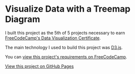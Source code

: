 # Visualize Data with a Treemap Diagram

I built this project as the 5th of 5 projects necessary to earn [FreeCodeCamp's Data Visualization Certificate](https://www.freecodecamp.org/learn/data-visualization).

The main technology I used to build this project was [D3.js](https://d3js.org/).

You can [view this project's requirements on FreeCodeCamp](https://www.freecodecamp.org/learn/data-visualization/data-visualization-projects/visualize-data-with-a-treemap-diagram).

[View this project on GitHub Pages](https://camchardukian.github.io/fcc-d3-treemap/)
